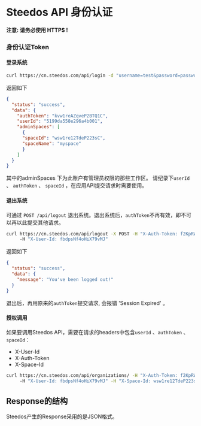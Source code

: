 # Steedos API 身份认证

**注意: 请务必使用 HTTPS !**

### 身份认证Token

#### 登录系统

```bash 
curl https://cn.steedos.com/api/login -d "username=test&password=password"
```

返回如下
```json
{
  "status": "success",
  "data": {
    "authToken": "kvw1reAZqveP2BTQ1C",
    "userId": "5199da558e296a4b001",
    "adminSpaces": [
      {
      "spaceId": "wsw1re12TdeP223sC",
      "spaceName": "myspace"
      }
    ]
  }
}
```

其中的adminSpaces 下为此账户有管理员权限的那些工作区。
请纪录下`userId` 、 `authToken` 、 `spaceId` ，在应用API提交请求时需要使用。

#### 退出系统
  
可通过 `POST /api/logout` 退出系统。退出系统后，`authToken`不再有效，即不可以再以此提交其他请求。

```bash
curl https://cn.steedos.com/api/logout -X POST -H "X-Auth-Token: f2KpRW7KeN9aPmjSZ" 
     -H "X-User-Id: fbdpsNf4oHiX79vMJ"
```

返回如下
```json
{
  "status": "success",
  "data": {
    "message": "You've been logged out!"
  }
}
```

退出后，再用原来的`authToken`提交请求, 会报错 'Session Expired' 。

#### 授权调用

如果要调用Steedos API，需要在请求的headers中包含`userId` 、`authToken` 、 `spaceId`：
- X-User-Id
- X-Auth-Token
- X-Space-Id

```bash
curl https://cn.steedos.com/api/organizations/ -H "X-Auth-Token: f2KpRW7KeN9aPmjSZ" 
     -H "X-User-Id: fbdpsNf4oHiX79vMJ" -H "X-Space-Id: wsw1re12TdeP223sC" 
```

## Response的结构

Steedos产生的Response采用的是JSON格式。

